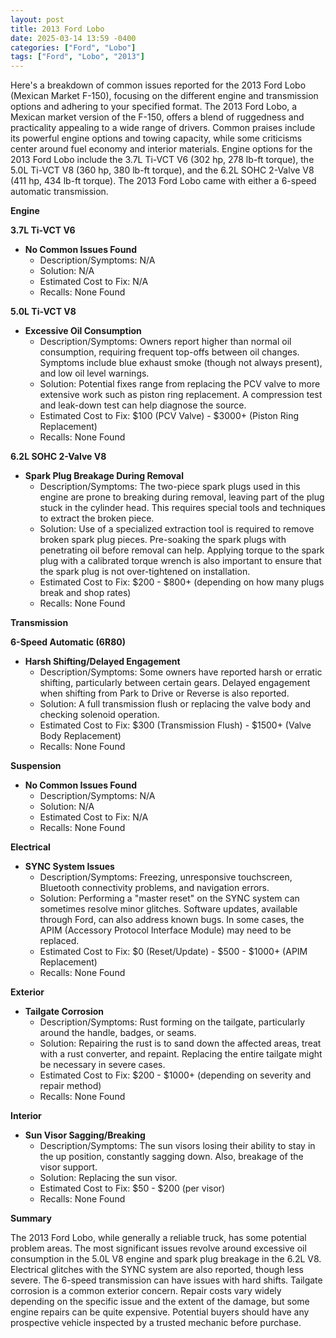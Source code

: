 ```yaml
---
layout: post
title: 2013 Ford Lobo
date: 2025-03-14 13:59 -0400
categories: ["Ford", "Lobo"]
tags: ["Ford", "Lobo", "2013"]
---
```

Here's a breakdown of common issues reported for the 2013 Ford Lobo (Mexican Market F-150), focusing on the different engine and transmission options and adhering to your specified format. The 2013 Ford Lobo, a Mexican market version of the F-150, offers a blend of ruggedness and practicality appealing to a wide range of drivers. Common praises include its powerful engine options and towing capacity, while some criticisms center around fuel economy and interior materials. Engine options for the 2013 Ford Lobo include the 3.7L Ti-VCT V6 (302 hp, 278 lb-ft torque), the 5.0L Ti-VCT V8 (360 hp, 380 lb-ft torque), and the 6.2L SOHC 2-Valve V8 (411 hp, 434 lb-ft torque). The 2013 Ford Lobo came with either a 6-speed automatic transmission.

**Engine**

**3.7L Ti-VCT V6**

*   **No Common Issues Found**
    *   Description/Symptoms: N/A
    *   Solution: N/A
    *   Estimated Cost to Fix: N/A
    *   Recalls: None Found

**5.0L Ti-VCT V8**

*   **Excessive Oil Consumption**
    *   Description/Symptoms: Owners report higher than normal oil consumption, requiring frequent top-offs between oil changes. Symptoms include blue exhaust smoke (though not always present), and low oil level warnings.
    *   Solution: Potential fixes range from replacing the PCV valve to more extensive work such as piston ring replacement. A compression test and leak-down test can help diagnose the source.
    *   Estimated Cost to Fix: $100 (PCV Valve) - $3000+ (Piston Ring Replacement)
    *   Recalls: None Found

**6.2L SOHC 2-Valve V8**

*   **Spark Plug Breakage During Removal**
    *   Description/Symptoms: The two-piece spark plugs used in this engine are prone to breaking during removal, leaving part of the plug stuck in the cylinder head. This requires special tools and techniques to extract the broken piece.
    *   Solution: Use of a specialized extraction tool is required to remove broken spark plug pieces. Pre-soaking the spark plugs with penetrating oil before removal can help. Applying torque to the spark plug with a calibrated torque wrench is also important to ensure that the spark plug is not over-tightened on installation.
    *   Estimated Cost to Fix: $200 - $800+ (depending on how many plugs break and shop rates)
    *   Recalls: None Found

**Transmission**

**6-Speed Automatic (6R80)**

*   **Harsh Shifting/Delayed Engagement**
    *   Description/Symptoms: Some owners have reported harsh or erratic shifting, particularly between certain gears. Delayed engagement when shifting from Park to Drive or Reverse is also reported.
    *   Solution: A full transmission flush or replacing the valve body and checking solenoid operation.
    *   Estimated Cost to Fix: $300 (Transmission Flush) - $1500+ (Valve Body Replacement)
    *   Recalls: None Found

**Suspension**

*   **No Common Issues Found**
    *   Description/Symptoms: N/A
    *   Solution: N/A
    *   Estimated Cost to Fix: N/A
    *   Recalls: None Found

**Electrical**

*   **SYNC System Issues**
    *   Description/Symptoms: Freezing, unresponsive touchscreen, Bluetooth connectivity problems, and navigation errors.
    *   Solution: Performing a "master reset" on the SYNC system can sometimes resolve minor glitches. Software updates, available through Ford, can also address known bugs. In some cases, the APIM (Accessory Protocol Interface Module) may need to be replaced.
    *   Estimated Cost to Fix: $0 (Reset/Update) - $500 - $1000+ (APIM Replacement)
    *   Recalls: None Found

**Exterior**

*   **Tailgate Corrosion**
    *   Description/Symptoms: Rust forming on the tailgate, particularly around the handle, badges, or seams.
    *   Solution: Repairing the rust is to sand down the affected areas, treat with a rust converter, and repaint. Replacing the entire tailgate might be necessary in severe cases.
    *   Estimated Cost to Fix: $200 - $1000+ (depending on severity and repair method)
    *   Recalls: None Found

**Interior**

*   **Sun Visor Sagging/Breaking**
    *   Description/Symptoms: The sun visors losing their ability to stay in the up position, constantly sagging down. Also, breakage of the visor support.
    *   Solution: Replacing the sun visor.
    *   Estimated Cost to Fix: $50 - $200 (per visor)
    *   Recalls: None Found

**Summary**

The 2013 Ford Lobo, while generally a reliable truck, has some potential problem areas. The most significant issues revolve around excessive oil consumption in the 5.0L V8 engine and spark plug breakage in the 6.2L V8. Electrical glitches with the SYNC system are also reported, though less severe. The 6-speed transmission can have issues with hard shifts. Tailgate corrosion is a common exterior concern. Repair costs vary widely depending on the specific issue and the extent of the damage, but some engine repairs can be quite expensive. Potential buyers should have any prospective vehicle inspected by a trusted mechanic before purchase.

